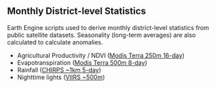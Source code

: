 ## Monthly District-level Statistics
Earth Engine scripts used to derive monthly district-level statistics from public satellite datasets. Seasonality (long-term averages) are also calculated to calculate anomalies.

* Agricultural Productivity / NDVI ([Modis Terra 250m 16-day](https://developers.google.com/earth-engine/datasets/catalog/MODIS_006_MOD13Q1))
* Evapotranspiration ([Modis Terra 500m 8-day](https://developers.google.com/earth-engine/datasets/catalog/MODIS_006_MOD16A2))
* Rainfall ([CHIRPS ~1km 5-day](https://developers.google.com/earth-engine/datasets/catalog/UCSB-CHG_CHIRPS_PENTAD))
* Nighttime lights ([VIIRS ~500m](https://developers.google.com/earth-engine/datasets/catalog/NOAA_VIIRS_DNB_MONTHLY_V1_VCMCFG))
